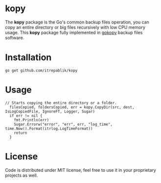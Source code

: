# kopy
The **kopy** package is the Go's common backup files operation, you can copy an entire directory or big files recursively with low CPU memory usage.  This **kopy** package fully implemented in [gokopy](https://github.com/itrepablik/gokopy) backup files software.

# Installation
```
go get github.com/itrepablik/kopy
```

# Usage
```
// Starts copying the entire directory or a folder.
  filesCopied, foldersCopied, err = kopy.CopyDir(src, dest, IsLogCopiedFile, IgnoreFT, Logger, Sugar)
  if err != nil {
    fmt.Println(err)
    Sugar.Errorw("error", "err", err, "log_time", time.Now().Format(itrlog.LogTimeFormat))
    return
  }
```

# License
Code is distributed under MIT license, feel free to use it in your proprietary projects as well.
